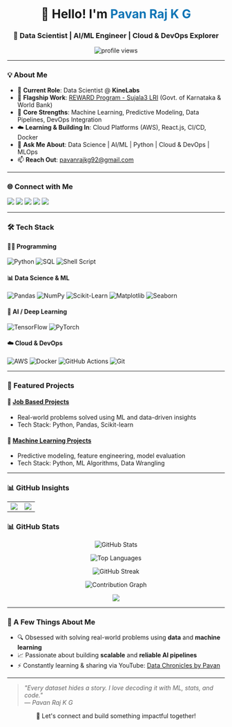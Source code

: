<h1 align="center">👋 Hello! I'm <span style="color:#0e75b6">Pavan Raj K G</span></h1>
<h3 align="center">🚀 Data Scientist | AI/ML Engineer | Cloud & DevOps Explorer</h3>

<p align="center">
  <img src="https://komarev.com/ghpvc/?username=pavanrajkg04&label=Profile%20Views&color=0e75b6&style=flat" alt="profile views" />
</p>

---

### 💡 About Me
- 💼 **Current Role**: Data Scientist @ **KineLabs**
- 🌟 **Flagship Work**: [REWARD Program - Sujala3 LRI](https://www.sujala3lri.karnataka.gov.in/) (Govt. of Karnataka & World Bank)
- 🧠 **Core Strengths**: Machine Learning, Predictive Modeling, Data Pipelines, DevOps Integration
- ☁️ **Learning & Building In**: Cloud Platforms (AWS), React.js, CI/CD, Docker
- 💬 **Ask Me About**: Data Science | AI/ML | Python | Cloud & DevOps | MLOps
- 📫 **Reach Out**: pavanrajkg92@gmail.com

---

### 🌐 Connect with Me
<p align="left">
  <a href="https://linkedin.com/in/pavanrajkg/" target="_blank"><img src="https://img.shields.io/badge/-LinkedIn-blue?style=for-the-badge&logo=linkedin&logoColor=white" /></a>
  <a href="https://www.youtube.com/@datachroniclesbypavan" target="_blank"><img src="https://img.shields.io/badge/-YouTube-red?style=for-the-badge&logo=youtube&logoColor=white" /></a>
  <a href="https://www.hackerrank.com/pavanrajkg" target="_blank"><img src="https://img.shields.io/badge/-HackerRank-2EC866?style=for-the-badge&logo=hackerrank&logoColor=white" /></a>
  <a href="https://leetcode.com/u/pavanrajkg04/" target="_blank"><img src="https://img.shields.io/badge/-LeetCode-FFA116?style=for-the-badge&logo=leetcode&logoColor=black" /></a>
  <a href="https://www.hackerearth.com/@nesarastudio0492/" target="_blank"><img src="https://img.shields.io/badge/-HackerEarth-323754?style=for-the-badge&logo=hackerearth&logoColor=white" /></a>
</p>

---

### 🛠️ Tech Stack

#### 👨‍💻 Programming
![Python](https://img.shields.io/badge/Python-3776AB?style=for-the-badge&logo=python&logoColor=white)
![SQL](https://img.shields.io/badge/SQL-4479A1?style=for-the-badge&logo=sqlite&logoColor=white)
![Shell Script](https://img.shields.io/badge/Shell-Bash-4EAA25?style=for-the-badge&logo=gnu-bash&logoColor=white)

#### 📊 Data Science & ML
![Pandas](https://img.shields.io/badge/Pandas-150458?style=for-the-badge&logo=pandas&logoColor=white)
![NumPy](https://img.shields.io/badge/Numpy-013243?style=for-the-badge&logo=numpy&logoColor=white)
![Scikit-Learn](https://img.shields.io/badge/Scikit--Learn-F7931E?style=for-the-badge&logo=scikit-learn&logoColor=white)
![Matplotlib](https://img.shields.io/badge/Matplotlib-11557C?style=for-the-badge&logo=matplotlib&logoColor=white)
![Seaborn](https://img.shields.io/badge/Seaborn-3776AB?style=for-the-badge&logo=python&logoColor=white)

#### 🤖 AI / Deep Learning
![TensorFlow](https://img.shields.io/badge/TensorFlow-FF6F00?style=for-the-badge&logo=tensorflow&logoColor=white)
![PyTorch](https://img.shields.io/badge/PyTorch-EE4C2C?style=for-the-badge&logo=pytorch&logoColor=white)

#### ☁️ Cloud & DevOps
![AWS](https://img.shields.io/badge/AWS-232F3E?style=for-the-badge&logo=amazon-aws&logoColor=white)
![Docker](https://img.shields.io/badge/Docker-0db7ed?style=for-the-badge&logo=docker&logoColor=white)
![GitHub Actions](https://img.shields.io/badge/GitHub_Actions-2088FF?style=for-the-badge&logo=github-actions&logoColor=white)
![Git](https://img.shields.io/badge/Git-F05032?style=for-the-badge&logo=git&logoColor=white)

---

### 📂 Featured Projects

#### 🚀 [Job Based Projects](https://github.com/pavanrajkg04/Job_based_projects)
- Real-world problems solved using ML and data-driven insights  
- Tech Stack: Python, Pandas, Scikit-learn

#### 🤖 [Machine Learning Projects](https://github.com/pavanrajkg04/Machine_Learning_projects)
- Predictive modeling, feature engineering, model evaluation  
- Tech Stack: Python, ML Algorithms, Data Wrangling

---

### 📊 GitHub Insights

<table>
  <tr>
    <td>
      <img src="https://github-readme-stats.vercel.app/api?username=pavanrajkg04&show_icons=true&theme=radical&count_private=true" />
    </td>
    <td>
      <img src="https://github-readme-stats.vercel.app/api/top-langs/?username=pavanrajkg04&layout=compact&theme=radical" />
    </td>
  </tr>
</table>

### 📊 GitHub Stats

<p align="center">
  <img src="https://github-readme-stats.vercel.app/api?username=pavanrajkg04&show_icons=true&theme=radical&count_private=true" alt="GitHub Stats" />
</p>

<p align="center">
  <img src="https://github-readme-stats.vercel.app/api/top-langs/?username=pavanrajkg04&layout=compact&theme=radical" alt="Top Languages" />
</p>

<p align="center">
  <img src="https://streak-stats.demolab.com/?user=pavanrajkg04&theme=radical" alt="GitHub Streak" />
</p>

<p align="center">
  <img src="https://github-readme-activity-graph.vercel.app/graph?username=pavanrajkg04&theme=github-compact&hide_border=true" alt="Contribution Graph" />
</p>

<p align="center">
  <img src="https://github-profile-summary-cards.vercel.app/api/cards/profile-details?username=pavanrajkg04&theme=radical" />
</p>

---

### 🎯 A Few Things About Me
- 🔍 Obsessed with solving real-world problems using **data** and **machine learning**
- 📈 Passionate about building **scalable** and **reliable AI pipelines**
- ⚡ Constantly learning & sharing via YouTube: [Data Chronicles by Pavan](https://www.youtube.com/@datachroniclesbypavan)

---

> *"Every dataset hides a story. I love decoding it with ML, stats, and code."*  
> — *Pavan Raj K G*

<p align="center">🚀 Let's connect and build something impactful together!</p>
